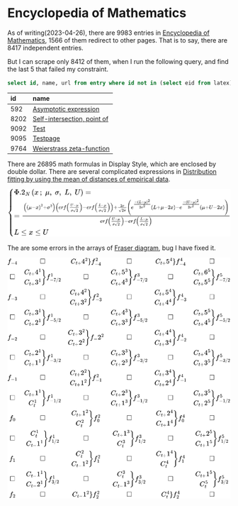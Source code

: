 # Encyclopedia of Mathematics

As of writing(2023-04-26), there are 9983 entries in [Encyclopedia of Mathematics](https://encyclopediaofmath.org/wiki/Main_Page), 1566 of them redirect to other pages. That is to say, there are 8417 independent entries.

But I can scrape only 8412 of them, when I run the following query, and find the last 5 that failed my constraint.

```sql
select id, name, url from entry where id not in (select eid from latex) and redirect = 0;
```
id|name
:-|:-
592|[Asymptotic expression](https://encyclopediaofmath.org/wiki/Asymptotic_expression)
8202|[Self-intersection, point of](https://encyclopediaofmath.org/wiki/Self-intersection,_point_of)
9092|[Test](https://encyclopediaofmath.org/wiki/Test)
9095|[Testpage](https://encyclopediaofmath.org/wiki/Testpage)
9764|[Weierstrass zeta-function](https://encyclopediaofmath.org/wiki/Weierstrass_zeta-function)


There are 26895 math formulas in Display Style, which are enclosed by double dollar. There are several complicated expressions in [Distribution fitting by using the mean of distances of empirical data](https://encyclopediaofmath.org/wiki/Distribution_fitting_by_using_the_mean_of_distances_of_empirical_data).

![](images/Distribution_fitting_by_using_the_mean_of_distances_of_empirical_data/tag12.svg)

The are some errors in the arrays of [Fraser diagram](https://encyclopediaofmath.org/wiki/Fraser_diagram), bug I have fixed it.

![](images/Fraser_diagram/array.svg)
